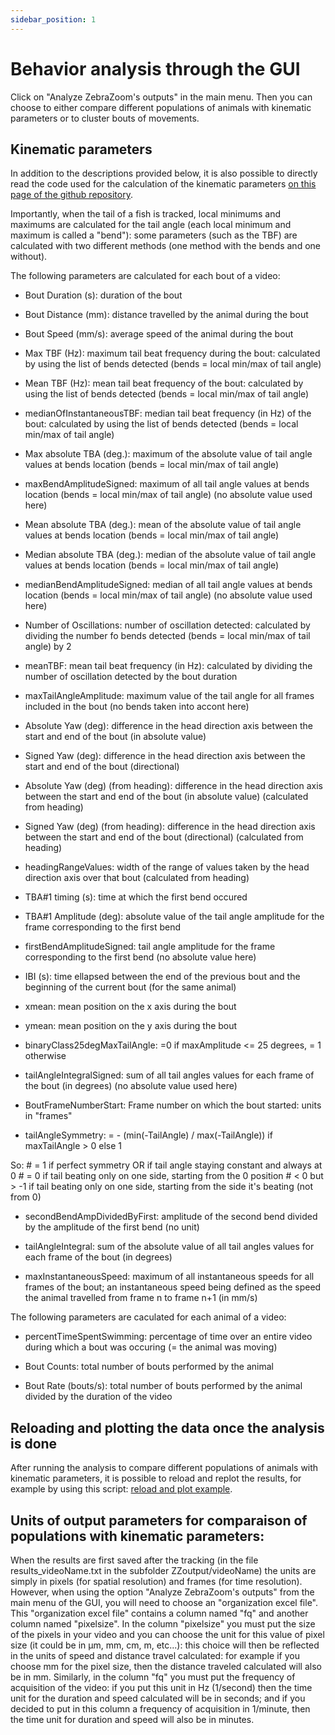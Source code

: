 ```yaml
---
sidebar_position: 1
---
```


# Behavior analysis through the GUI

Click on "Analyze ZebraZoom's outputs" in the main menu. Then you can choose to either compare different populations of animals with kinematic parameters or to cluster bouts of movements.

## Kinematic parameters

In addition to the descriptions provided below, it is also possible to directly read the code used for the calculation of the kinematic parameters [on this page of the github repository](https://github.com/oliviermirat/ZebraZoom/blob/master/zebrazoom/dataAnalysis/datasetcreation/getGlobalParameters.py). 

Importantly, when the tail of a fish is tracked, local minimums and maximums are calculated for the tail angle (each local minimum and maximum is called a "bend"): some parameters (such as the TBF) are calculated with two different methods (one method with the bends and one without).

The following parameters are calculated for each bout of a video:

- Bout Duration (s): duration of the bout

- Bout Distance (mm): distance travelled by the animal during the bout

- Bout Speed (mm/s): average speed of the animal during the bout

- Max TBF (Hz): maximum tail beat frequency during the bout: calculated by using the list of bends detected (bends = local min/max of tail angle)

- Mean TBF (Hz): mean tail beat frequency of the bout: calculated by using the list of bends detected (bends = local min/max of tail angle)

- medianOfInstantaneousTBF: median tail beat frequency (in Hz) of the bout: calculated by using the list of bends detected (bends = local min/max of tail angle)

- Max absolute TBA (deg.): maximum of the absolute value of tail angle values at bends location (bends = local min/max of tail angle)

- maxBendAmplitudeSigned: maximum of all tail angle values at bends location (bends = local min/max of tail angle) (no absolute value used here)

- Mean absolute TBA (deg.): mean of the absolute value of tail angle values at bends location (bends = local min/max of tail angle)

- Median absolute TBA (deg.): median of the absolute value of tail angle values at bends location (bends = local min/max of tail angle)

- medianBendAmplitudeSigned: median of all tail angle values at bends location (bends = local min/max of tail angle) (no absolute value used here)

- Number of Oscillations: number of oscillation detected: calculated by dividing the number fo bends detected (bends = local min/max of tail angle) by 2

- meanTBF: mean tail beat frequency (in Hz): calculated by dividing the number of oscillation detected by the bout duration

- maxTailAngleAmplitude: maximum value of the tail angle for all frames included in the bout (no bends taken into accont here)

- Absolute Yaw (deg): difference in the head direction axis between the start and end of the bout (in absolute value)

- Signed Yaw (deg): difference in the head direction axis between the start and end of the bout (directional)

- Absolute Yaw (deg) (from heading): difference in the head direction axis between the start and end of the bout (in absolute value) (calculated from heading)

- Signed Yaw (deg) (from heading): difference in the head direction axis between the start and end of the bout (directional) (calculated from heading)

- headingRangeValues: width of the range of values taken by the head direction axis over that bout (calculated from heading)

- TBA#1 timing (s): time at which the first bend occured

- TBA#1 Amplitude (deg): absolute value of the tail angle amplitude for the frame corresponding to the first bend

- firstBendAmplitudeSigned: tail angle amplitude for the frame corresponding to the first bend (no absolute value here)

- IBI (s): time ellapsed between the end of the previous bout and the beginning of the current bout (for the same animal)

- xmean: mean position on the x axis during the bout

- ymean: mean position on the y axis during the bout

- binaryClass25degMaxTailAngle: =0 if maxAmplitude <= 25 degrees, = 1 otherwise

- tailAngleIntegralSigned: sum of all tail angles values for each frame of the bout (in degrees) (no absolute value used here)

- BoutFrameNumberStart: Frame number on which the bout started: units in "frames"

- tailAngleSymmetry: 
= - (min(-TailAngle) / max(-TailAngle)) if maxTailAngle > 0 else 1

So:
      # = 1 if perfect symmetry OR if tail angle staying constant and always at 0
      # = 0 if tail beating only on one side, starting from the 0 position
      # < 0 but > -1 if tail beating only on one side, starting from the side it's beating (not from 0)

- secondBendAmpDividedByFirst: amplitude of the second bend divided by the amplitude of the first bend (no unit)

- tailAngleIntegral: sum of the absolute value of all tail angles values for each frame of the bout (in degrees)

- maxInstantaneousSpeed: maximum of all instantaneous speeds for all frames of the bout; an instantaneous speed being defined as the speed the animal travelled from frame n to frame n+1 (in mm/s)

The following parameters are caculated for each animal of a video:

- percentTimeSpentSwimming: percentage of time over an entire video during which a bout was occuring (= the animal was moving)

- Bout Counts: total number of bouts performed by the animal

- Bout Rate (bouts/s): total number of bouts performed by the animal divided by the duration of the video


## Reloading and plotting the data once the analysis is done

After running the analysis to compare different populations of animals with kinematic parameters, it is possible to reload and replot the results, for example by using this script: [reload and plot example](https://github.com/oliviermirat/ZebraZoom/blob/master/readAndAnalyzeZZoutputWithPython/reloadKinematicDataAndPlotIt.py).

## Units of output parameters for comparaison of populations with kinematic parameters:

When the results are first saved after the tracking (in the file results_videoName.txt in the subfolder ZZoutput/videoName) the units are simply in pixels (for spatial resolution) and frames (for time resolution). However, when using the option "Analyze ZebraZoom's outputs" from the main menu of the GUI, you will need to choose an "organization excel file". This "organization excel file" contains a column named "fq" and another column named "pixelsize". In the column "pixelsize" you must put the size of the pixels in your video and you can choose the unit for this value of pixel size (it could be in μm, mm, cm, m, etc...): this choice will then be reflected in the units of speed and distance travel calculated: for example if you choose mm for the pixel size, then the distance traveled calculated will also be in mm. Similarly, in the column "fq" you must put the frequency of acquisition of the video: if you put this unit in Hz (1/second) then the time unit for the duration and speed calculated will be in seconds; and if you decided to put in this column a frequency of acquisition in 1/minute, then the time unit for duration and speed will also be in minutes.
